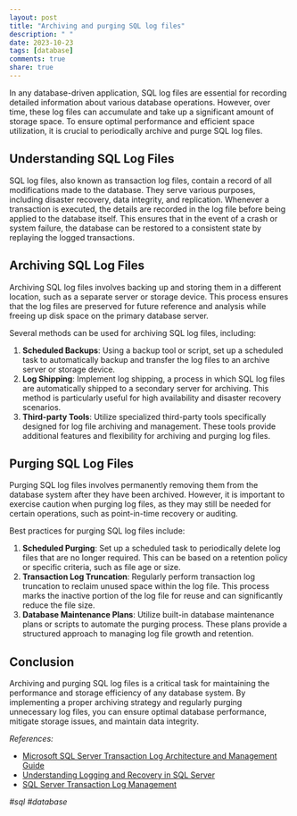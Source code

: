```yaml
---
layout: post
title: "Archiving and purging SQL log files"
description: " "
date: 2023-10-23
tags: [database]
comments: true
share: true
---
```


In any database-driven application, SQL log files are essential for recording detailed information about various database operations. However, over time, these log files can accumulate and take up a significant amount of storage space. To ensure optimal performance and efficient space utilization, it is crucial to periodically archive and purge SQL log files.

## Understanding SQL Log Files

SQL log files, also known as transaction log files, contain a record of all modifications made to the database. They serve various purposes, including disaster recovery, data integrity, and replication. Whenever a transaction is executed, the details are recorded in the log file before being applied to the database itself. This ensures that in the event of a crash or system failure, the database can be restored to a consistent state by replaying the logged transactions.

## Archiving SQL Log Files

Archiving SQL log files involves backing up and storing them in a different location, such as a separate server or storage device. This process ensures that the log files are preserved for future reference and analysis while freeing up disk space on the primary database server.

Several methods can be used for archiving SQL log files, including:

1. **Scheduled Backups**: Using a backup tool or script, set up a scheduled task to automatically backup and transfer the log files to an archive server or storage device.
2. **Log Shipping**: Implement log shipping, a process in which SQL log files are automatically shipped to a secondary server for archiving. This method is particularly useful for high availability and disaster recovery scenarios.
3. **Third-party Tools**: Utilize specialized third-party tools specifically designed for log file archiving and management. These tools provide additional features and flexibility for archiving and purging log files.

## Purging SQL Log Files

Purging SQL log files involves permanently removing them from the database system after they have been archived. However, it is important to exercise caution when purging log files, as they may still be needed for certain operations, such as point-in-time recovery or auditing.

Best practices for purging SQL log files include:

1. **Scheduled Purging**: Set up a scheduled task to periodically delete log files that are no longer required. This can be based on a retention policy or specific criteria, such as file age or size.
2. **Transaction Log Truncation**: Regularly perform transaction log truncation to reclaim unused space within the log file. This process marks the inactive portion of the log file for reuse and can significantly reduce the file size.
3. **Database Maintenance Plans**: Utilize built-in database maintenance plans or scripts to automate the purging process. These plans provide a structured approach to managing log file growth and retention.

## Conclusion

Archiving and purging SQL log files is a critical task for maintaining the performance and storage efficiency of any database system. By implementing a proper archiving strategy and regularly purging unnecessary log files, you can ensure optimal database performance, mitigate storage issues, and maintain data integrity.

*References:*

- [Microsoft SQL Server Transaction Log Architecture and Management Guide](https://docs.microsoft.com/en-us/sql/relational-databases/sql-server-transaction-log-architecture-and-management-guide?view=sql-server-ver15)
- [Understanding Logging and Recovery in SQL Server](https://www.red-gate.com/simple-talk/sql/learn-sql-server/understanding-the-9-logging-and-recovery-commands-in-sql-server/)
- [SQL Server Transaction Log Management](https://www.mssqltips.com/sqlservertutorial/282/sql-server-transaction-log-management/) 

*#sql #database*